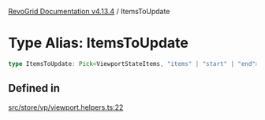 [RevoGrid Documentation v4.13.4](README.md) / ItemsToUpdate

# Type Alias: ItemsToUpdate

```ts
type ItemsToUpdate: Pick<ViewportStateItems, "items" | "start" | "end">;
```

## Defined in

[src/store/vp/viewport.helpers.ts:22](https://github.com/revolist/revogrid/blob/325e86c31155d90566dec588c08b121b0ae7657a/src/store/vp/viewport.helpers.ts#L22)
